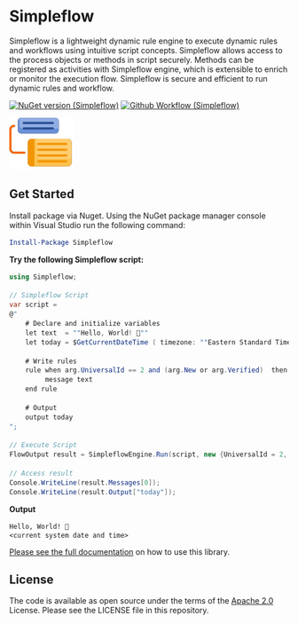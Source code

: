 
# Simpleflow

Simpleflow is a lightweight dynamic rule engine to execute dynamic rules and workflows using intuitive script concepts. Simpleflow allows access to the process objects or methods in script securely. Methods can be registered as activities with Simpleflow engine, which is extensible to enrich or monitor the execution flow. Simpleflow is secure and efficient to run dynamic rules and workflow. 


[![NuGet version (Simpleflow)](https://img.shields.io/nuget/vpre/Simpleflow?style=for-the-badge)](https://www.nuget.org/packages/Simpleflow/) [![Github Workflow (Simpleflow)](https://img.shields.io/github/workflow/status/navtech-io/simpleflow/ci?style=for-the-badge)](https://github.com/navtech-io/Simpleflow/actions)

![Simpleflow .NET Rule and Workflow Engine](https://raw.githubusercontent.com/navtech-io/Simpleflow/develop/src/Simpleflow/PackageIcon.png)


## Get Started

Install package via Nuget. Using the NuGet package manager console within Visual Studio run the following command:

```powershell
Install-Package Simpleflow	
```

**Try the following Simpleflow script:**

```csharp
using Simpleflow;

// Simpleflow Script
var script = 
@" 
    # Declare and initialize variables
    let text  = ""Hello, World! 🌄""
    let today = $GetCurrentDateTime ( timezone: ""Eastern Standard Time"" )

    # Write rules
    rule when arg.UniversalId == 2 and (arg.New or arg.Verified)  then
         message text
    end rule
    
    # Output
    output today
";

// Execute Script
FlowOutput result = SimpleflowEngine.Run(script, new {UniversalId = 2, New=true, Verified=false} );

// Access result
Console.WriteLine(result.Messages[0]); 
Console.WriteLine(result.Output["today"]);

```
**Output**

```
Hello, World! 🌄
<current system date and time>
```

[Please see the full documentation](https://navtech-io.github.io/Simpleflow/) on how to use this library.


## License
The code is available as open source under the terms of the [Apache 2.0](https://github.com/navtech-io/Simpleflow/blob/main/LICENSE) License. 
Please see the LICENSE file in this repository.

